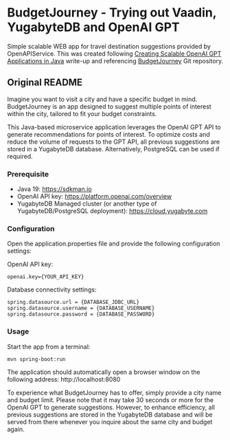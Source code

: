 # BudgetJourney - Trying out Vaadin, YugabyteDB and OpenAI GPT
Simple scalable WEB app for travel destination suggestions provided by OpenAPIService.
This was created following [Creating Scalable OpenAI GPT Applications in Java](https://dzone.com/articles/creating-scalable-openai-gpt-applications-in-java) write-up and referencing [BudgetJourney](https://github.com/YugabyteDB-Samples/budget-journey-gpt) Git repository.

## Original README
Imagine you want to visit a city and have a specific budget in mind. BudgetJourney is an app designed to suggest multiple points of interest within the city, tailored to fit your budget constraints.

This Java-based microservice application leverages the OpenAI GPT API to generate recommendations for points of interest. To optimize costs and reduce the volume of requests to the GPT API, all previous suggestions are stored in a YugabyteDB database. Alternatively, PostgreSQL can be used if required.

### Prerequisite
- Java 19: https://sdkman.io
- OpenAI API key: https://platform.openai.com/overview
- YugabyteDB Managed cluster (or another type of YugabyteDB/PostgreSQL deployment): https://cloud.yugabyte.com

### Configuration
Open the application.properties file and provide the following configuration settings:

OpenAI API key:
```
openai.key={YOUR_API_KEY}
```
Database connectivity settings:
```
spring.datasource.url = {DATABASE_JDBC_URL}
spring.datasource.username = {DATABASE_USERNAME}
spring.datasource.password = {DATABASE_PASSWORD}
```

### Usage
Start the app from a terminal:

```
mvn spring-boot:run
```
The application should automatically open a browser window on the following address: http://localhost:8080

To experience what BudgetJourney has to offer, simply provide a city name and budget limit. Please note that it may take 30 seconds or more for the OpenAI GPT to generate suggestions. However, to enhance efficiency, all previous suggestions are stored in the YugabyteDB database and will be served from there whenever you inquire about the same city and budget again.


